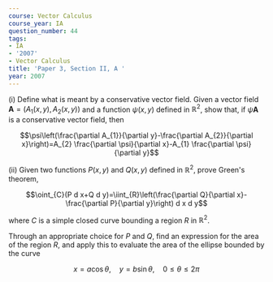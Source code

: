 ```yaml
---
course: Vector Calculus
course_year: IA
question_number: 44
tags:
- IA
- '2007'
- Vector Calculus
title: 'Paper 3, Section II, A '
year: 2007
---
```




(i) Define what is meant by a conservative vector field. Given a vector field $\mathbf{A}=\left(A_{1}(x, y), A_{2}(x, y)\right)$ and a function $\psi(x, y)$ defined in $\mathbb{R}^{2}$, show that, if $\psi \mathbf{A}$ is a conservative vector field, then

$$\psi\left(\frac{\partial A_{1}}{\partial y}-\frac{\partial A_{2}}{\partial x}\right)=A_{2} \frac{\partial \psi}{\partial x}-A_{1} \frac{\partial \psi}{\partial y}$$

(ii) Given two functions $P(x, y)$ and $Q(x, y)$ defined in $\mathbb{R}^{2}$, prove Green's theorem,

$$\oint_{C}(P d x+Q d y)=\iint_{R}\left(\frac{\partial Q}{\partial x}-\frac{\partial P}{\partial y}\right) d x d y$$

where $C$ is a simple closed curve bounding a region $R$ in $\mathbb{R}^{2}$.

Through an appropriate choice for $P$ and $Q$, find an expression for the area of the region $R$, and apply this to evaluate the area of the ellipse bounded by the curve

$$x=a \cos \theta, \quad y=b \sin \theta, \quad 0 \leqslant \theta \leqslant 2 \pi$$